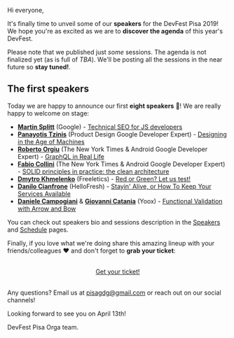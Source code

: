 Hi everyone,

It's finally time to unveil some of our **speakers** for the DevFest Pisa 2019!
We hope you're as excited as we are to **discover the agenda** of this year's DevFest.

Please note that we published just _some_ sessions. The agenda is not finalized yet (as is full of *TBA*). We'll be posting all the sessions in the near future so **stay tuned!**.

## The first speakers

Today we are happy to announce our first **eight speakers** 🎉! We are really happy to welcome on stage:

* [**Martin Splitt**](/speakers/martin_splitt/) (Google) - [Technical SEO for JS developers](/schedule/2019-04-13?sessionId=200)
* [**Panayotis Tzinis**](/speakers/panayotis_tzinis/) (Product Design Google Developer Expert) - [Designing in the Age of Machines](/schedule/2019-04-13?sessionId=201)
* [**Roberto Orgiu**](/speakers/roberto_orgiu/) (The New York Times & Android Google Developer Expert) - [GraphQL in Real Life](/schedule/2019-04-13?sessionId=202)
* [**Fabio Collini**](/speakers/fabio_collini/) (The New York Times & Android Google Developer Expert) - [SOLID principles in practice: the clean architecture](/schedule/2019-04-13?sessionId=203)
* [**Dmytro Khmelenko**](/speakers/dmytro_khmelenko/) (Freeletics) - [Red or Green? Let us test!](/schedule/2019-04-13?sessionId=206)
* [**Danilo Cianfrone**](/speakers/danilo_cianfrone/) (HelloFresh) - [Stayin' Alive, or How To Keep Your Services Available](/schedule/2019-04-13?sessionId=204)
* [**Daniele Campogiani**](/speakers/daniele_campogiani/) & [**Giovanni Catania**](/speakers/giovanni_catania/) (Yoox) - [Functional Validation with Arrow and Bow](/schedule/2019-04-13?sessionId=205)

You can check out speakers bio and sessions description in the [Speakers](/speakers) and [Schedule](/schedule) pages.

Finally, if you love what we're doing share this amazing lineup with your friends/colleagues ❤️ and don't forget to **grab your ticket**:

<br/>
<div style="text-align: center;">
<a href="http://bit.ly/dfpi19-tickets" target="_blank" class="style-scope header-content">
  <paper-button primary animated role="button" tabindex="0">Get your ticket!</paper-button>
</a>
</div>
<br/>

Any questions? Email us at [pisagdg@gmail.com](mailto:pisagdg+devfest@gmail.com) or reach out on our social channels!

Looking forward to see you on April 13th!

DevFest Pisa Orga team.